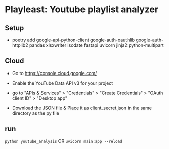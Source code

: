 # Playleast: Youtube playlist analyzer

## Setup
- poetry add google-api-python-client google-auth-oauthlib google-auth-httplib2 pandas xlsxwriter isodate fastapi uvicorn jinja2 python-multipart

## Cloud 
- Go to https://console.cloud.google.com/

- Enable the YouTube Data API v3 for your project

- go to "APIs & Services" > "Credentials" > "Create Credentials" > "OAuth client ID" >  "Desktop app"

- Download the JSON file & Place it as client_secret.json in the same directory as the py file

## run
`python youtube_analysis`
OR
`uvicorn main:app --reload`
